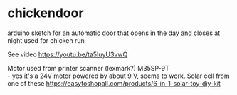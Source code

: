 # chickendoor
arduino sketch for an automatic door that opens in the day and closes at night used for chicken run

See video https://youtu.be/ta5IuyU3vwQ

Motor used from printer scanner (lexmark?) M35SP-9T   
    - yes it's a 24V motor powered by about 9 V, seems to work.
Solar cell from one of these https://easytoshopall.com/products/6-in-1-solar-toy-diy-kit
